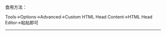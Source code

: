 食用方法：

Tools->Options->Advanced->Custom HTML Head Content->HTML Head Editor->粘贴即可

----------

<script type="text/javascript">
  document.addEventListener("DOMContentLoaded", function() {
        var div1 = document.createElement("div");
        div1.style.cssText = "clear:both";
        // create TOC list
        var outline = document.createElement("div");
        outline.setAttribute("id", "outline-list");
        outline.style.cssText = "min-width:200px;padding:4px 10px;";
        
        var ele_p = document.createElement("p");
        ele_p.style.cssText = "text-align: left; margin: 0;";
        outline.appendChild(ele_p);
        
        var ele_span = document.createElement("h3");
        // ele_span.style.cssText = "float: left;";
        var ele_text=document.createTextNode("目录");
        ele_span.appendChild(ele_text);
        
        ele_p.appendChild(ele_span);

        var ele_ol = document.createElement("ol");
        ele_ol.style.cssText = "line-height:160%;";
        ele_ol.setAttribute("id", "outline_ol");
        outline.appendChild(ele_ol);
        var div1 = document.createElement("div");
        div1.style.cssText = "clear:both";

        document.body.insertBefore(outline, document.querySelector('h4'));
        // get all the headlines
        var headers = document.querySelectorAll('h4');
        if (headers.length < 2)
          return;

        // -----
        var old_h = 0, ol_cnt = 0;
        // -----
        
        for (var i = 0; i < headers.length; i++) {
          
          var ele_ols = null;
            // get H* and prepare for the ordered list 
            var header = headers[i];
            //header.setAttribute("id", "t" + i + header.tagName);
            header.setAttribute("id", header.textContent);
            var h = parseInt(header.tagName.substr(1), 10);
            // -----
            if (!old_h){
              old_h = h;
            }
            
            if (h > old_h) {
              ele_ols = document.createElement("dl");
              var ele_Current = ele_ol;
              if(ele_Current && ol_cnt > 0){
                var temp = ol_cnt;
                while(temp > 0){
                  ele_Current = ele_Current.lastChild;
                  temp--;
                }
              }
              ele_Current.lastChild.appendChild(ele_ols);
              ol_cnt++;
            } else if (h < old_h && ol_cnt > 0) {
              if (h == 1) {
                while (ol_cnt > 0) {
                  ol_cnt--;
                }
              } else {
                ele_ols = document.createElement("dl");
                var ele_Current = ele_ol;
                if(ele_Current && ol_cnt > 0){
                  var temp = ol_cnt;
                  while(temp > 1){
                    ele_Current = ele_Current.lastChild;
                    temp--;
                  }
                }
              ele_Current.appendChild(ele_ols);

              ol_cnt--;
            }
            }
            if (h == 1) {
              while (ol_cnt > 0) {
                ol_cnt--;
              }
            }
            old_h = h;
            // -----
            if (ele_ols){
              ele_li = document.createElement("dd")
              ele_ols.appendChild(ele_li);
            } else {
              ele_li = document.createElement("dd")
              ele_ol.appendChild(ele_li);
            }
            
            var a = document.createElement("a");
            // set href for the TOC item 
            //a.setAttribute("href", "#t" + i + header.tagName);
            a.setAttribute("href", "#" + header.textContent);
            // TOC item text
            a.innerHTML = header.textContent;

            
            ele_li.appendChild(a);
          }
          // -----
          while (ol_cnt > 0) {
            ol_cnt--;
          }
          // -----

        });
        
</script>
<style type="text/css">

	h4{
	color:#fff;
	padding: 5px;
	background-color:#2B6695;
	border: 1px solid #fff;
	border-radius: 5px;
	font-size: 24px;
	margin-top: 15px;
	margin-bottom: 15px;
	}

</style>